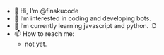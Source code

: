 - 👋 Hi, I’m @finskucode
- 👀 I’m interested in coding and developing bots.
- 🌱 I’m currently learning javascript and python. :D
- 📫 How to reach me:
  - not yet.

<!---
finskucode/finskucode is a ✨ special ✨ repository because its `README.md` (this file) appears on your GitHub profile.
You can click the Preview link to take a look at your changes.
--->
